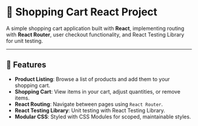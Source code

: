# 🛒 Shopping Cart React Project

A simple shopping cart application built with **React**, implementing routing with **React Router**, user checkout functionality, and React Testing Library for unit testing.

---

## 🚀 **Features**

- **Product Listing**: Browse a list of products and add them to your shopping cart.
- **Shopping Cart**: View items in your cart, adjust quantities, or remove items.
- **React Routing**: Navigate between pages using `React Router`.
- **React Testing Library**: Unit testing with React Testing Library.
- **Modular CSS**: Styled with CSS Modules for scoped, maintainable styles.
